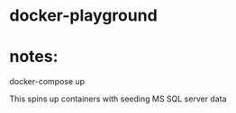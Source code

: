 # docker-playground

# notes:
docker-compose up

This spins up containers with seeding MS SQL server data